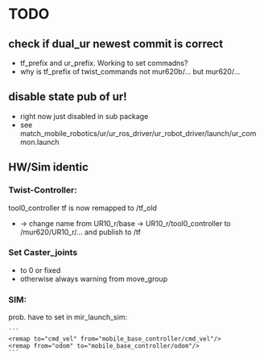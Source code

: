 # TODO

## check if dual_ur newest commit is correct
- tf_prefix and ur_prefix. Working to set commadns?
- why is tf_prefix of twist_commands not mur620b/... but mur620/...

## disable state pub of ur!
- right now just disabled in sub package
- see match_mobile_robotics/ur/ur_ros_driver/ur_robot_driver/launch/ur_common.launch

## HW/Sim identic

### Twist-Controller:
tool0_controller tf is now remapped to /tf_old
- -> change name from UR10_r/base -> UR10_r/tool0_controller to /mur620/UR10_r/... and publish to /tf


### Set Caster_joints
- to 0 or fixed
- otherwise always warning from move_group

### SIM:
prob. have to set in mir_launch_sim:

    ```   
    <remap to="cmd_vel" from="mobile_base_controller/cmd_vel"/>
    <remap from="odom" to="mobile_base_controller/odom"/>
    ```
